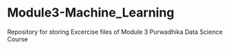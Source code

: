 # Module3-Machine_Learning
Repository for storing Excercise files of Module 3 Purwadhika Data Science Course

